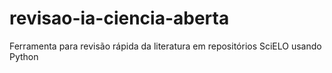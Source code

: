 # revisao-ia-ciencia-aberta
Ferramenta para revisão rápida da literatura em repositórios SciELO usando Python
